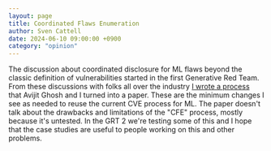 ```yaml
---
layout: page
title: Coordinated Flaws Enumeration
author: Sven Cattell
date: 2024-06-10 09:00:00 +0900
category: "opinion"
---
```


The discussion about coordinated disclosure for ML flaws beyond the classic definition of vulnerabilities started in the first Generative Red Team. From these discussions with folks all over the industry [I wrote a process](https://arxiv.org/abs/2402.07039) that Avijit Ghosh and I turned into a paper. These are the minimum changes I see as needed to reuse the current CVE process for ML. The paper doesn't talk about the drawbacks and limitations of the "CFE" process, mostly because it's untested. In the GRT 2 we're testing some of this and I hope that the case studies are useful to people working on this and other problems.
